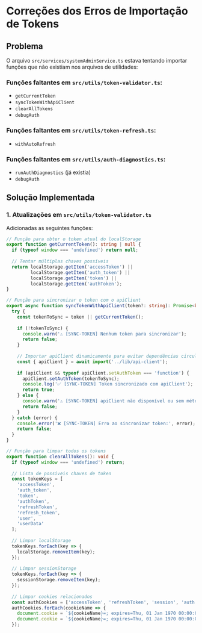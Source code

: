 # Correções dos Erros de Importação de Tokens

## Problema
O arquivo `src/services/systemAdminService.ts` estava tentando importar funções que não existiam nos arquivos de utilidades:

### Funções faltantes em `src/utils/token-validator.ts`:
- `getCurrentToken`
- `syncTokenWithApiClient`
- `clearAllTokens`
- `debugAuth`

### Funções faltantes em `src/utils/token-refresh.ts`:
- `withAutoRefresh`

### Funções faltantes em `src/utils/auth-diagnostics.ts`:
- `runAuthDiagnostics` (já existia)
- `debugAuth`

## Solução Implementada

### 1. Atualizações em `src/utils/token-validator.ts`

Adicionadas as seguintes funções:

```typescript
// Função para obter o token atual do localStorage
export function getCurrentToken(): string | null {
  if (typeof window === 'undefined') return null;
  
  // Tentar múltiplas chaves possíveis
  return localStorage.getItem('accessToken') || 
         localStorage.getItem('auth_token') ||
         localStorage.getItem('token') ||
         localStorage.getItem('authToken');
}

// Função para sincronizar o token com o apiClient
export async function syncTokenWithApiClient(token?: string): Promise<boolean> {
  try {
    const tokenToSync = token || getCurrentToken();
    
    if (!tokenToSync) {
      console.warn('⚠️ [SYNC-TOKEN] Nenhum token para sincronizar');
      return false;
    }
    
    // Importar apiClient dinamicamente para evitar dependências circulares
    const { apiClient } = await import('../lib/api-client');
    
    if (apiClient && typeof apiClient.setAuthToken === 'function') {
      apiClient.setAuthToken(tokenToSync);
      console.log('✅ [SYNC-TOKEN] Token sincronizado com apiClient');
      return true;
    } else {
      console.warn('⚠️ [SYNC-TOKEN] apiClient não disponível ou sem método setAuthToken');
      return false;
    }
  } catch (error) {
    console.error('❌ [SYNC-TOKEN] Erro ao sincronizar token:', error);
    return false;
  }
}

// Função para limpar todos os tokens
export function clearAllTokens(): void {
  if (typeof window === 'undefined') return;
  
  // Lista de possíveis chaves de token
  const tokenKeys = [
    'accessToken',
    'auth_token',
    'token',
    'authToken',
    'refreshToken',
    'refresh_token',
    'user',
    'userData'
  ];
  
  // Limpar localStorage
  tokenKeys.forEach(key => {
    localStorage.removeItem(key);
  });
  
  // Limpar sessionStorage
  tokenKeys.forEach(key => {
    sessionStorage.removeItem(key);
  });
  
  // Limpar cookies relacionados
  const authCookies = ['accessToken', 'refreshToken', 'session', 'auth', 'token'];
  authCookies.forEach(cookieName => {
    document.cookie = `${cookieName}=; expires=Thu, 01 Jan 1970 00:00:00 UTC; path=/;`;
    document.cookie = `${cookieName}=; expires=Thu, 01 Jan 1970 00:00:00 UTC; path=/; domain=${window.location.hostname}`;
  });
  
